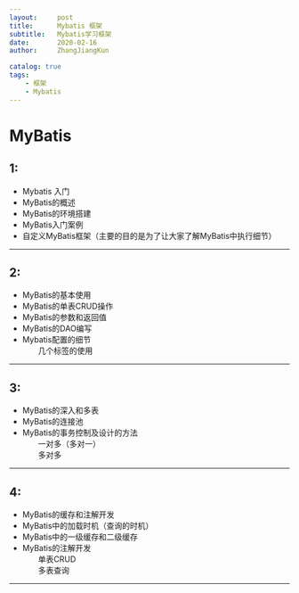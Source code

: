```yaml
---
layout:     post
title:      Mybatis 框架
subtitle:   Mybatis学习框架
date:       2020-02-16
author:     ZhangJiangKun

catalog: true
tags:
    - 框架
    - Mybatis
---
```


# MyBatis

## 1:
- Mybatis 入门
- MyBatis的概述
- MyBatis的环境搭建
- MyBatis入门案例
- 自定义MyBatis框架（主要的目的是为了让大家了解MyBatis中执行细节）

---
## 2:
- MyBatis的基本使用
- MyBatis的单表CRUD操作
- MyBatis的参数和返回值
- MyBatis的DAO编写
- Mybatis配置的细节<br>
&emsp;&emsp;几个标签的使用

---
## 3:
- MyBatis的深入和多表
- MyBatis的连接池
- MyBatis的事务控制及设计的方法<br>
&emsp;&emsp;一对多（多对一）<br>
&emsp;&emsp;多对多

---
## 4:
- MyBatis的缓存和注解开发
- MyBatis中的加载时机（查询的时机）
- MyBatis中的一级缓存和二级缓存
- MyBatis的注解开发<br>
&emsp;&emsp;单表CRUD<br>
&emsp;&emsp;多表查询

---